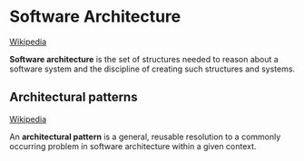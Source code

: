 # Software Architecture
[Wikipedia](https://en.wikipedia.org/wiki/Software_architecture)

**Software architecture** is the set of structures needed to reason about a software system and the discipline of creating such structures and systems.

## Architectural patterns
[Wikipedia](https://en.wikipedia.org/wiki/Architectural_pattern)

An **architectural pattern** is a general, reusable resolution to a commonly occurring problem in software architecture within a given context.